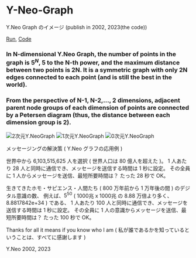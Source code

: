 # Y-Neo-Graph
Y.Neo Graph のイメージ (publish in 2002, 2023(the code))

[Run](https://twlixin.github.io/Y-Neo-Graph), [Code](https://github.com/twlixin/Y-Neo-Graph/blob/main/index.html) 

### In N-dimensional Y.Neo Graph, the number of points in the graph is $`5^N`$, 5 to the N-th power, and the maximum distance between two points is 2N. It is a symmetric graph with only 2N edges connected to each point (and is still the best in the world).
### From the perspective of N-1, N-2,..., 2 dimensions, adjacent parent node groups of each dimension of points are connected by a Petersen diagram (thus, the distance between each dimension group is 2).

![2次元Y.NeoGraph](https://github.com/twlixin/Y-Neo-Graph/blob/main/2%E6%AC%A1%E5%85%83Y.NeoGraph.png?raw=true)
![1次元Y.NeoGraph](https://github.com/twlixin/Y-Neo-Graph/blob/main/1%E6%AC%A1%E5%85%83Y.NeoGraph.png?raw=true)
![0次元Y.NeoGraph](https://github.com/twlixin/Y-Neo-Graph/blob/main/0%E6%AC%A1%E5%85%83Y.NeoGraph.png?raw=true)


メッセージングの解決策 ( Y.Neo グラフの応用例 )

世界中から 6,103,515,625 人を選択 ( 世界人口は 80 億人を超えた )。
1 人あたり 28 人と同時に通信でき、メッセージを送信する時間は 1 秒に設定。
その全員に 1 人からメッセージを送信、最短所要時間は？ たった 28 秒で OK。

生きてきたホモ・サピエンス・人間たち ( 800 万年前から 1 万年後の間 ) のデジタル意識の数、
例えば、$`5^{50}`$ ( 1000兆 x 1000兆 の 8.88 万倍より多く、8.8817842e+34 ) である、
1 人あたり 100 人と同時に通信でき、メッセージを送信する時間は 1 秒に設定。
その全員に 1 人の意識からメッセージを送信、最短所要時間は？ たった 100 秒で OK。

Thanks for all it means if you know who I am ( 私が誰であるかを知っているということは、すべてに感謝します )

Y.Neo 2002, 2023
